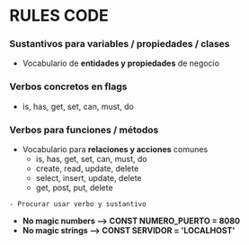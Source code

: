 # RULES CODE

### **Sustantivos para variables / propiedades / clases**

- Vocabulario de **entidades y propiedades** de negocio

### **Verbos concretos en flags**

- is, has, get, set, can, must, do

### **Verbos para funciones / métodos**

- Vocabulario para **relaciones y acciones** comunes
    - is, has, get, set, can, must, do
    - create, read, update, delete
    - select, insert, update, delete
    - get, post, put, delete

```
- Procurar usar verbo y sustantivo
```

- **No magic numbers  —>  CONST NUMERO_PUERTO = 8080**
- **No magic strings  —>  CONST SERVIDOR = 'LOCALHOST'**
